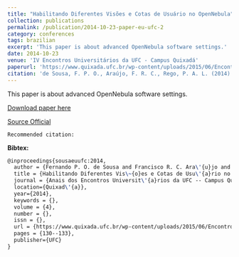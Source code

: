 ```yaml
---
title: "Habilitando Diferentes Visões e Cotas de Usuário no OpenNebula"
collection: publications
permalink: /publication/2014-10-23-paper-eu-ufc-2
category: conferences
tags: brazilian
excerpt: 'This paper is about advanced OpenNebula software settings.'
date: 2014-10-23
venue: 'IV Encontros Universitários da UFC - Campus Quixadá'
paperurl: 'https://www.quixada.ufc.br/wp-content/uploads/2015/06/Encontros-Universit%C3%A1rios-2014.pdf#page=130'
citation: 'de Sousa, F. P. O., Araújo, F. R. C., Rego, P. A. L. (2014). &quot;Habilitando Diferentes Visões e Cotas de Usuário no OpenNebula.&quot; <i>In IV Encontros Universitários da UFC - Campus Quixadá</i>. (pp. 130-133). Quixadá, CE: UFC.'
---
```

This paper is about advanced OpenNebula software settings.

[Download paper here](https://renato2012.github.io/files/2014-eu-ufc-2.pdf)

[Source Official](https://www.quixada.ufc.br/wp-content/uploads/2015/06/Encontros-Universit%C3%A1rios-2014.pdf#page=130)

`Recommended citation:`

**Bibtex:**

```tex
@inproceedings{sousaeuufc:2014,
  author = {Fernando P. O. de Sousa and Francisco R. C. Ara\'{u}jo and Paulo A. L. Rego},
  title = {Habilitando Diferentes Vis\~{o}es e Cotas de Usu\'{a}rio no OpenNebula},
  journal = {Anais dos Encontros Universit\'{a}rios da UFC -- Campus Quixad\'{a}},
  location={Quixad\'{a}},
  year={2014},
  keywords = {},
  volume = {4},
  number = {},
  issn = {},
  url = {https://www.quixada.ufc.br/wp-content/uploads/2015/06/Encontros-Universit%C3%A1rios-2014.pdf#page=130},
  pages = {130--133},
  publisher={UFC}
}
```
